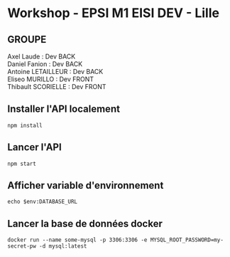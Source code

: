 # Workshop - EPSI M1 EISI DEV - Lille

## GROUPE

Axel Laude : Dev BACK  
Daniel Fanion : Dev BACK  
Antoine LETAILLEUR : Dev BACK  
Eliseo MURILLO : Dev FRONT  
Thibault SCORIELLE : Dev FRONT  

## Installer l'API localement

`npm install`

## Lancer l'API

`npm start`

## Afficher variable d'environnement

`echo $env:DATABASE_URL`

## Lancer la base de données docker

`docker run --name some-mysql -p 3306:3306 -e MYSQL_ROOT_PASSWORD=my-secret-pw -d mysql:latest`
